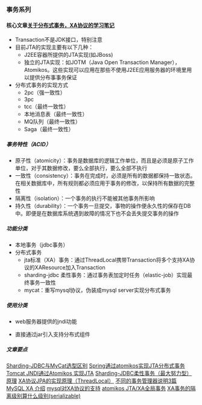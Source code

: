 ### 事务系列

#### 核心文章[关于分布式事务，XA协议的学习笔记](https://www.cnblogs.com/monkeyblog/p/10449363.html)

* Transaction不是JDK接口，特别注意
* 目前JTA的实现主要有以下几种：
    - J2EE容器所提供的JTA实现(如JBoss)
    - 独立的JTA实现：如JOTM（Java Open Transaction Manager），Atomikos。这些实现可以应用在那些不使用J2EE应用服务器的环境里用以提供分布事事务保证
* 分布式事务的实现方式
    - 2pc（强一致性）
    - 3pc
    - tcc（最终一致性）
    - 本地消息表（最终一致性）
    - MQ队列（最终一致性）
    - Saga（最终一致性）

##### 事务特性（ACID）
- 原子性（atomicity）：事务是数据库的逻辑工作单位，而且是必须是原子工作单位，对于其数据修改，要么全部执行，要么全部不执行
- 一致性（consistency）：事务在完成时，必须是所有的数据都保持一致状态。在相关数据库中，所有规则都必须应用于事务的修改，以保持所有数据的完整性
- 隔离性（isolation）：一个事务的执行不能被其他事务所影响
- 持久性（durability）：一个事务一旦提交，事物的操作便永久性的保存在DB中。即便是在数据库系统遇到故障的情况下也不会丢失提交事务的操作

##### 功能分类
* 本地事务（jdbc事务）
* 分布式事务
    - jta标准（XA）事务：通过ThreadLocal携带Transaction将多个支持XA协议的XAResource加入Transaction
    - sharding-jdbc 柔性事务：通过事务表加定时任务（elastic-job）实现最终事务一致性
    - mycat：重写mysql协议，伪装成mysql server实现分布式事务
    
##### 使用分类
* web服务器提供的jndi功能

* 直接通过jar引入支持分布式组件


##### 文章要点
[Sharding-JDBC与MyCat选型区别](https://www.jianshu.com/p/fdbaa2b6ba8d)
[Spring通过atomikos实现JTA分布式事务](https://blog.csdn.net/weihao_/article/details/72782569)
[Tomcat JNDI通过Atomikos 实现JTA](https://blog.csdn.net/xuyu_yt/article/details/77905553)
[Sharding-JDBC柔性事务（最大努力型）原理](https://blog.csdn.net/weixin_34055787/article/details/91917214)
[XA协议JPA的实现原理（ThreadLocal）](https://my.oschina.net/xianggao/blog/548493)
[不同的事务管理器说明3篇](https://www.jianshu.com/p/3938e7172443)
[MySQL XA 介绍](https://www.jianshu.com/p/7003d58ea182)
[mysql对XA协议的支持](https://www.cnblogs.com/dennyzhangdd/p/10975192.html)
[atomikos JTA/XA全局事务](https://www.jianshu.com/p/842acb795e05)
[XA事务的隔离级别算什么级别(serializable)](https://www.zhihu.com/question/58308824)

    
    

        
        